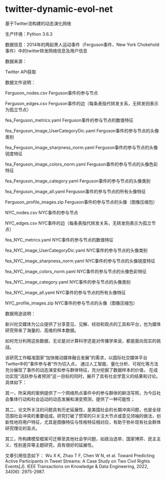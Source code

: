 # twitter-dynamic-evol-net

基于Twitter流构建的动态演化网络


生产环境：Python 3.6.3


数据信息：2014年的两起黑人运动事件（Ferguson事件、New York Chokehold事件）中的twitter转发网络信息及用户信息


数据来源：

Twitter API获取


数据文件说明：

Ferguson_nodes.csv   						Ferguson事件的参与节点

Ferguson_edges.csv   						Ferguson事件的边（每条表指代转发关系，无转发则表示为孤立节点）

fea_Ferguson_metrics.yaml					Ferguson事件的参与节点的数值特征

fea_Ferguson_image_UserCategoryDic.yaml		Ferguson事件的参与节点的头像类别

fea_Ferguson_image_sharpness_norm.yaml		Ferguson事件的参与节点的头像锐度特征

fea_Ferguson_image_colors_norm.yaml			Ferguson事件的参与节点的头像色彩特征

fea_Ferguson_image_category.yaml			Ferguson事件的参与节点的头像类别	

fea_Ferguson_image_all.yaml					Ferguson事件的参与节点的所有头像特征

Ferguson_profile_images.zip					Ferguson事件的参与节点的头像（图像压缩包）

NYC_nodes.csv   							       NYC事件的参与节点

NYC_edges.csv   							       NYC事件的边（每条表指代转发关系，无转发则表示为孤立节点）

fea_NYC_metrics.yaml						      NYC事件的参与节点的数值特征

fea_NYC_image_UserCategoryDic.yaml			NYC事件的参与节点的头像类别

fea_NYC_image_sharpness_norm.yaml			NYC事件的参与节点的头像锐度特征

fea_NYC_image_colors_norm.yaml				NYC事件的参与节点的头像色彩特征

fea_NYC_image_category.yaml				  	NYC事件的参与节点的头像类别	

fea_NYC_image_all.yaml				  		NYC事件的参与节点的所有头像特征

NYC_profile_images.zip					  	NYC事件的参与节点的头像（图像压缩包）


数据用途说明：

新兴社交媒体为公众提供了分享意见、见解、经验和观点的工具和平台，也为媒体研究带来了海量的、高维的样本数据。

如何充分利用这些数据，无论是对计算科学还是对传播学来说，都是面向现实的挑战。

该研究工作瞄准国家“加快推动媒体融合发展”的需求，以国际社交媒体平台Twitter中的“事件参与者”作为切入点，
通过人工智能、量化分析、可视化等方法充分展现了事件的动态演变和参与群体特征，充分挖掘了数据样本的价值，
在成功实现“活跃参与者预测”这一目标的同时，展开了具有社会学意义的结果和讨论。具体如下：

其一，所采用的案例提供了一个网络热点事件中的参与群体的鲜活写照，为今后社会集体行动和社会运动的动态发展和演变预测，提供了一种可能性；

其二，论文所关注的问题具有历史延展性，是美国社会的长期冲突问题，也是全球范围社会冲突的重要组成。研究打破了惯常的只关注大节点或意见领袖的做法，创新性地将用户特征，尤其是图像特征与性格特征相对应，有助于弥补现有社会群体研究理论的盲点。

其三，所构建模型框架可迁移至其他社会学问题，如政治选举、国家博弈、民主主义、性别差异等主题研究，具有很好的延展性。


文章引用信息如下：
Wu X K, Zhao T F, Chen W N, et al. Toward Predicting Active Participants in Tweet Streams: A Case Study on Two Civil Rights Events[J]. IEEE Transactions on Knowledge & Data Engineering, 2022, 34(06): 2975-2987.


